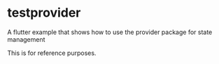 # testprovider

A flutter example that shows how to use the provider package for state management


This is for reference purposes.